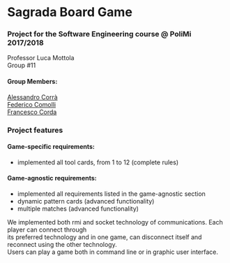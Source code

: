 # Sagrada Board Game  

### Project for the Software Engineering course @ PoliMi 2017/2018  
Professor Luca Mottola  
Group #11  

#### Group Members:  
[Alessandro Corrà](https://github.com/AlessandroCorra)  
[Federico Comolli](https://github.com/federicocomolli)    
[Francesco Corda](https://github.com/francescocorda)


### Project features

#### Game-specific requirements:  
* implemented all tool cards, from 1 to 12 (complete rules)  

#### Game-agnostic requirements:  
* implemented all requirements listed in the game-agnostic section  
* dynamic pattern cards (advanced functionality)  
* multiple matches (advanced functionality)  

We implemented both rmi and socket technology of communications. Each player can connect through  
its preferred technology and in one game, can disconnect itself and reconnect using the other technology.  
Users can play a game both in command line or in graphic user interface.
